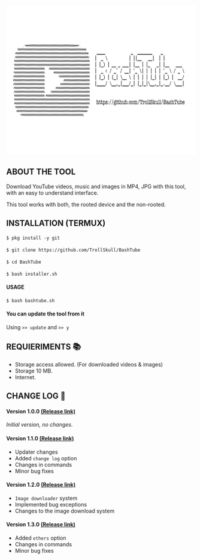 <p align="center">
<img src="/resources/bashtube.jpg" width="800" height="400"/>

## ABOUT THE TOOL


Download YouTube videos, music and images in MP4, JPG with this tool, with an easy to understand interface.

This tool works with both, the rooted device and the non-rooted.

## INSTALLATION (TERMUX)
```
$ pkg install -y git 

$ git clone https://github.com/TrollSkull/BashTube 

$ cd BashTube 

$ bash installer.sh 
```
#### USAGE
```
$ bash bashtube.sh
```
#### You can update the tool from it

Using `>> update` and `>> y`

## REQUIERIMENTS 📚
- Storage access allowed. (For downloaded videos & images)
- Storage 10 MB.
- Internet.

## CHANGE LOG 📜
#### Version 1.0.0  <a href="https://github.com/TrollSkull/BashTube/releases/tag/v1.0.0">(Release link)</a>

_Initial version, no changes._ 

#### Version 1.1.0 <a href="https://github.com/TrollSkull/BashTube/releases/tag/v1.1.0">(Release link)</a>
- Updater changes
- Added `change log` option
- Changes in commands
- Minor bug fixes

#### Version 1.2.0 <a href="https://github.com/TrollSkull/BashTube/releases/tag/v1.2.0">(Release link)</a>
- `Image downloader` system
- Implemented bug exceptions
- Changes to the image download system

#### Version 1.3.0 <a href="https://github.com/TrollSkull/BashTube/releases/tag/v1.3.0">(Release link)</a>
- Added `others` option
- Changes in commands
- Minor bug fixes
